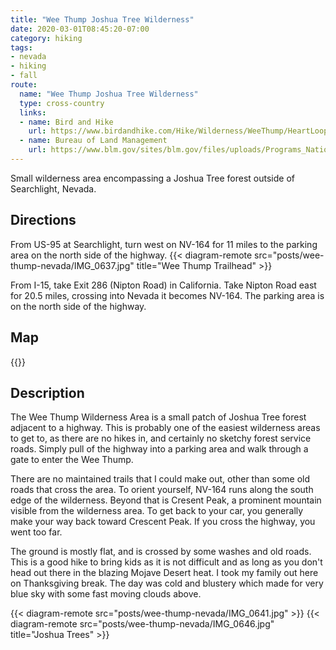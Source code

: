 ```yaml
---
title: "Wee Thump Joshua Tree Wilderness"
date: 2020-03-01T08:45:20-07:00
category: hiking
tags: 
- nevada
- hiking
- fall
route:
  name: "Wee Thump Joshua Tree Wilderness"
  type: cross-country
  links:
  - name: Bird and Hike
    url: https://www.birdandhike.com/Hike/Wilderness/WeeThump/HeartLoop/_HeartLoop.htm
  - name: Bureau of Land Management
    url: https://www.blm.gov/sites/blm.gov/files/uploads/Programs_NationalConservationLands_WildernessAreas_NV_Wee%20Thump%20Joshua%20Tree%20Wilderness%20Fact%20Sheet%20Web%20Opt.pdf 
---
```

Small wilderness area encompassing a Joshua Tree forest outside of Searchlight, Nevada.
<!--more-->

## Directions
From US-95 at Searchlight, turn west on NV-164 for 11 miles to the parking area on the north side of the highway.
{{< diagram-remote src="posts/wee-thump-nevada/IMG_0637.jpg" title="Wee Thump Trailhead" >}}

From I-15, take Exit 286 (Nipton Road) in California.  Take Nipton Road east for 20.5 miles, crossing into Nevada it becomes NV-164.  The parking area is on the north side of the highway.

## Map
{{<map-embed src="https://www.google.com/maps/d/embed?mid=1LFdywvuIIjT772Yu0sVGA5nJ3wQZZlXx&hl=en" >}}

## Description
The Wee Thump Wilderness Area is a small patch of Joshua Tree forest adjacent to a highway.  This is probably one of the easiest wilderness areas to get to, as there are no hikes in, and certainly no sketchy forest service roads.  Simply pull of the highway into a parking area and walk through a gate to enter the Wee Thump.

There are no maintained trails that I could make out, other than some old roads that cross the area.  To orient yourself, NV-164 runs along the south edge of the wilderness.  Beyond that is Cresent Peak, a prominent mountain visible from the wilderness area.  To get back to your car, you generally make your way back toward Crescent Peak.  If you cross the highway, you went too far.

The ground is mostly flat, and is crossed by some washes and old roads.  This is a good hike to bring kids as it is not difficult and as long as you don't head out there in the blazing Mojave Desert heat.  I took my family out here on Thanksgiving break.  The day was cold and blustery which made for very blue sky with some fast moving clouds above.

{{< diagram-remote src="posts/wee-thump-nevada/IMG_0641.jpg" >}}
{{< diagram-remote src="posts/wee-thump-nevada/IMG_0646.jpg" title="Joshua Trees" >}}
